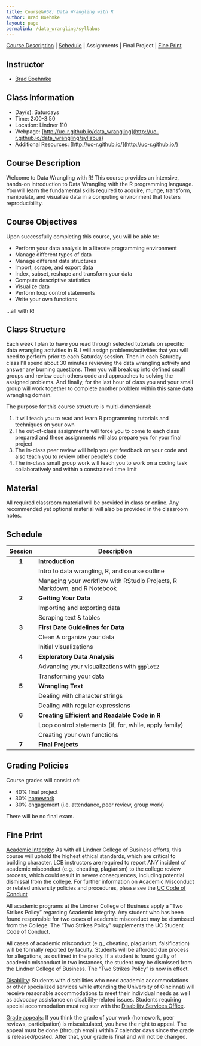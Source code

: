 ```yaml
---
title: Course&#58; Data Wrangling with R
author: Brad Boehmke
layout: page
permalink: /data_wrangling/syllabus
---
```


[Course Description](#syllabus) | [Schedule](#schedule) | Assignments | Final Project | [Fine Print]()

## Instructor

  * [Brad Boehmke](http://bradleyboehmke.github.io/) 


## Class Information

* Day(s): Saturdays
* Time: 2:00-3:50
* Location: Lindner 110
* Webpage: [http://uc-r.github.io/data_wrangling](http://uc-r.github.io/data_wrangling/syllabus)
* Additional Resources: [http://uc-r.github.io/](http://uc-r.github.io/)


## Course Description 

Welcome to Data Wrangling with R! This course provides an intensive, hands-on introduction to Data Wrangling with the R programming language. You will learn the fundamental skills required to acquire, munge, transform, manipulate, and visualize data in a computing environment that fosters reproducibility.


## Course Objectives

Upon successfully completing this course, you will be able to:

- Perform your data analysis in a literate programming environment
- Manage different types of data
- Manage different data structures
- Import, scrape, and export data
- Index, subset, reshape and transform your data
- Compute descriptive statistics
- Visualize data
- Perform loop control statements
- Write your own functions

...all with R!

## Class Structure 

Each week I plan to have you read through selected tutorials on specific data wrangling activities in R. I will assign problems/activities that you will need to perform prior to each Saturday session. Then in each Saturday class I'll spend about 30 minutes reviewing the data wrangling activity and answer any burning questions. Then you will break up into defined small groups and review each others code and approaches to solving the assigned problems. And finally, for the last hour of class you and your small group will work together to complete another problem within this same data wrangling domain.

The purpose for this course structure is multi-dimensional:

1. It will teach you to read and learn R programming tutorials and techniques on your own
2. The out-of-class assignments will force you to come to each class prepared and these assignments will also prepare you for your final project
3. The in-class peer review will help you get feedback on your code and also teach you to review other people's code
4. The in-class small group work will teach you to work on a coding task collaboratively and within a constrained time limit


## Material

All required classroom material will be provided in class or online. Any recommended yet optional material will also be provided in the classroom notes.

## Schedule



| Session       | Description  |
|:-------------:|--------------|
| **1**         | **Introduction**  |
|               | Intro to data wrangling, R, and course outline  |
|               | Managing your workflow with RStudio Projects, R Markdown, and R Notebook |
| **2**         | **Getting Your Data**  |
|               | Importing and exporting data  |
|               | Scraping text & tables |
| **3**         | **First Date Guidelines for Data**  |
|               | Clean & organize your data
|               | Initial visualizations |
| **4**         | **Exploratory Data Analysis**  |
|               | Advancing your visualizations with `ggplot2`  |
|               | Transforming your data |
| **5**         | **Wrangling Text**  |
|               | Dealing with character strings  |
|               | Dealing with regular expressions |
| **6**         | **Creating Efficient and Readable Code in R**  |
|               | Loop control statements (if, for, while, apply family)  |
|               | Creating your own functions |
| **7**         | **Final Projects** |


## Grading Policies

Course grades will consist of: 

- 40% final project
- 30% [homework](homework)
- 30% engagement (i.e. attendance, peer review, group work)

There will be no final exam.


## Fine Print

<u>Academic Integrity</u>: As with all Lindner College of Business efforts, this course will uphold the highest ethical standards, which are critical to building character. LCB instructors are required to report ANY incident of academic misconduct (e.g., cheating, plagiarism) to the college review process, which could result in severe consequences, including potential dismissal from the college. For further information on Academic Misconduct or related university policies and procedures, please see the [UC Code of Conduct](http://www.uc.edu/conduct/Code_of_Conduct.html)

All academic programs at the Lindner College of Business apply a “Two Strikes Policy” regarding Academic Integrity. Any student who has been found responsible for two cases of academic misconduct may be dismissed from the College. The “Two Strikes Policy” supplements the UC Student Code of Conduct.

All cases of academic misconduct (e.g., cheating, plagiarism, falsification) will be formally reported by faculty. Students will be afforded due process for allegations, as outlined in the policy. If a student is found guilty of academic misconduct in two instances, the student may be dismissed from the Lindner College of Business.  The “Two Strikes Policy” is now in effect.

<u>Disability</u>: Students with disabilities who need academic accommodations or other specialized services while attending the University of Cincinnati will receive reasonable accommodations to meet their individual needs as well as advocacy assistance on disability-related issues. Students requiring special accommodation must register with the [Disability Services Office](http://www.uc.edu/aess/disability.html).

<u>Grade appeals</u>: If you think the grade of your work (homework, peer reviews, participation) is miscalculated, you have the right to appeal. The appeal must be done (through email) within 7 calendar days since the grade is released/posted. After that, your grade is final and will not be changed.

